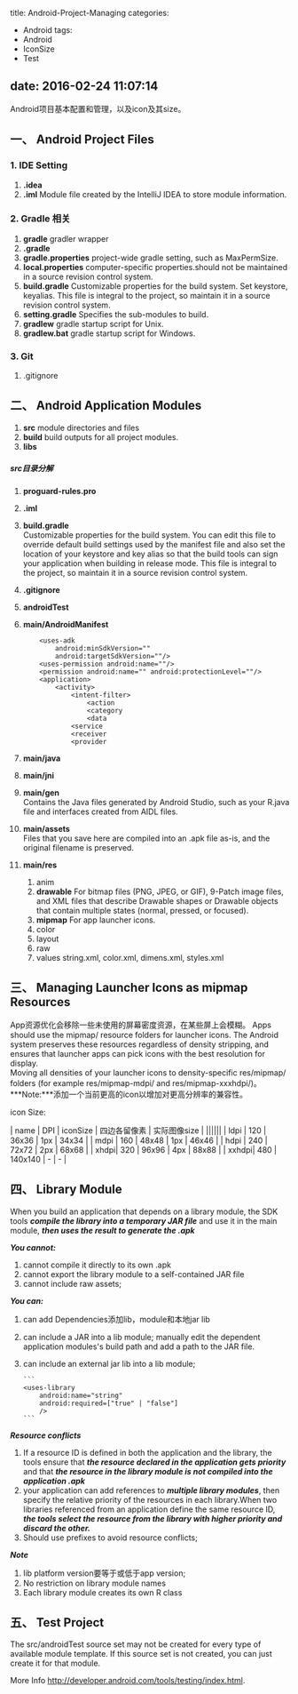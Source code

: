 title: Android-Project-Managing
categories:
  - Android
tags:
  - Android
  - IconSize
  - Test
  
date: 2016-02-24 11:07:14
---
Android项目基本配置和管理，以及icon及其size。
## 一、 Android Project Files

### 1. IDE Setting

1. **.idea**
2. **.iml** Module file created by the IntelliJ IDEA to store module information.

### 2. Gradle 相关
1. **gradle** gradler wrapper
2. **.gradle**
3. **gradle.properties** project-wide gradle setting, such as MaxPermSize.
4. **local.properties** computer-specific properties.should not be maintained in a source revision control system. 
5. **build.gradle** Customizable properties for the build system. Set keystore, keyalias. This file is integral to the project, so maintain it in a source revision control system. 
6. **setting.gradle** Specifies the sub-modules to build.
7. **gradlew** gradle startup script for Unix.
8. **gradlew.bat** gradle startup script for Windows.

### 3. Git
1. .gitignore

## 二、 Android Application Modules
1. **src** module directories and files
2. **build** build outputs for all project modules.
3. **libs**

##### src目录分解

1. **proguard-rules.pro**
1. **.iml**
1. **build.gradle**    
Customizable properties for the build system. You can edit this file to override default build settings used by the manifest file and also set the location of your keystore and key alias so that the build tools can sign your application when building in release mode. This file is integral to the project, so maintain it in a source revision control system. 
1. **.gitignore**

1. **androidTest**
1. **main/AndroidManifest**   
    
    ```
		<uses-adk
			android:minSdkVersion=""
			android:targetSdkVersion=""/>
		<uses-permission android:name=""/>
		<permission android:name="" android:protectionLevel=""/>
		<application>
			<activity>
				<intent-filter>
					<action
					<category
					<data
				<service
				<receiver
				<provider
	```
				
3. **main/java**  
4. **main/jni**
5. **main/gen**    
Contains the Java files generated by Android Studio, such as your R.java file and interfaces created from AIDL files.
6. **main/assets**    
Files that you save here are compiled into an .apk file as-is, and the original filename is preserved. 
7. **main/res**
	1. anim	
	2. **drawable** For bitmap files (PNG, JPEG, or GIF), 9-Patch image files, and XML files that describe Drawable shapes or Drawable objects that contain multiple states (normal, pressed, or focused).
	3. **mipmap** For app launcher icons. 
	4. color
	5. layout
	6. raw
	7. values
		string.xml, color.xml, dimens.xml, styles.xml

## 三、 Managing Launcher Icons as mipmap Resources

App资源优化会移除一些未使用的屏幕密度资源，在某些屏上会模糊。
Apps should use the mipmap/ resource folders for launcher icons. The Android system preserves these resources regardless of density stripping, and ensures that launcher apps can pick icons with the best resolution for display.     
Moving all densities of your launcher icons to density-specific res/mipmap/ folders (for example res/mipmap-mdpi/ and res/mipmap-xxxhdpi/)。
***Note:***添加一个当前更高的icon以增加对更高分辨率的兼容性。
    
icon Size:    

| name | DPI | iconSize | 四边各留像素 | 实际图像size |
||||||
| ldpi | 120 | 36x36 | 1px | 34x34 |
| mdpi | 160 | 48x48 | 1px | 46x46 |
| hdpi | 240 | 72x72 | 2px | 68x68 |
| xhdpi| 320 | 96x96 | 4px | 88x88 |
| xxhdpi| 480 | 140x140	 | - | - |		

## 四、 Library Module
When you build an application that depends on a library module, the SDK tools ***compile the library into a temporary JAR file*** and use it in the main module, ***then uses the result to generate the .apk***
    
***You cannot:***    

1.  cannot compile it directly to its own .apk
2.  cannot export the library module to a self-contained JAR file
3.  cannot include raw assets; 

***You can:***
    
1.  can add Dependencies添加lib，module和本地jar lib
2.  can include a JAR into a lib module; manually edit the dependent application modules's build path and add a path to the JAR file.
3.  can include an external jar lib into a lib module;

		```
	    <uses-library   	
      		android:name="string"   
      		android:required=["true" | "false"] 
      		/>
		```

***Resource conflicts***    
1. If a resource ID is defined in both the application and the library, the tools ensure that ***the resource declared in the application gets priority*** and that ***the resource in the library module is not compiled into the application .apk***
2. your application can add references to ***multiple library modules***, then specify the relative priority of the resources in each library.When two libraries referenced from an application define the same resource ID, ***the tools select the resource from the library with higher priority and discard the other.***
3. Should use prefixes to avoid resource conflicts;

***Note***    
1. lib platform version要等于或低于app version;
2. No restriction on library module names
3. Each library module creates its own R class 

## 五、 Test Project
The src/androidTest source set may not be created for every type of available module template. If this source set is not created, you can just create it for that module.

More Info http://developer.android.com/tools/testing/index.html.